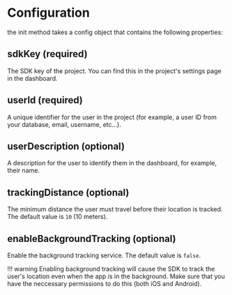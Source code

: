# Configuration

the init method takes a config object that contains the following properties:


## sdkKey (required)

The SDK key of the project. You can find this in the project's settings page in the dashboard.

## userId (required)

A unique identifier for the user in the project (for example, a user ID from your database, email, username, etc...).

## userDescription (optional)

A description for the user to identify them in the dashboard, for example, their name.

## trackingDistance (optional)

The minimum distance the user must travel before their location is tracked. The default value is `10` (10 meters).

## enableBackgroundTracking (optional)

Enable the background tracking service. The default value is `false`.

!!! warning
    Enabling background tracking will cause the SDK to track the user's location even when the app is in the background. Make sure that you have the neccessary permissions to do this (both iOS and Android).
